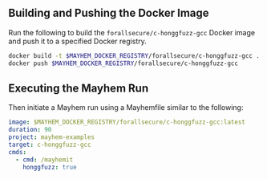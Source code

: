 ## Building and Pushing the Docker Image

Run the following to build the `forallsecure/c-honggfuzz-gcc` Docker image and push it to a specified Docker registry.

```sh
docker build -t $MAYHEM_DOCKER_REGISTRY/forallsecure/c-honggfuzz-gcc .
docker push $MAYHEM_DOCKER_REGISTRY/forallsecure/c-honggfuzz-gcc
```

## Executing the Mayhem Run

Then initiate a Mayhem run using a Mayhemfile similar to the following:

```yaml
image: $MAYHEM_DOCKER_REGISTRY/forallsecure/c-honggfuzz-gcc:latest
duration: 90
project: mayhem-examples
target: c-honggfuzz-gcc
cmds:
  - cmd: /mayhemit
    honggfuzz: true
```
